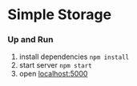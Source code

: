 # Simple Storage

### Up and Run
1. install dependencies
`npm install`
2. start server
`npm start`
3. open [localhost:5000](http://localhost:5000)
